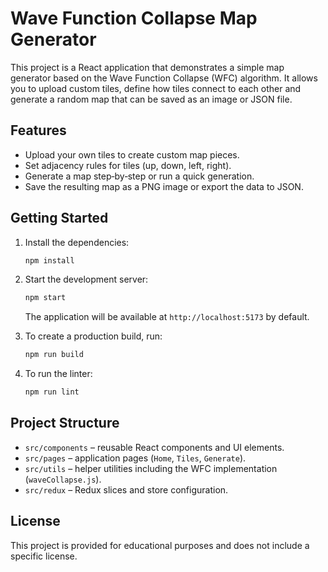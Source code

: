 # Wave Function Collapse Map Generator

This project is a React application that demonstrates a simple map generator based on the Wave Function Collapse (WFC) algorithm. It allows you to upload custom tiles, define how tiles connect to each other and generate a random map that can be saved as an image or JSON file.

## Features

- Upload your own tiles to create custom map pieces.
- Set adjacency rules for tiles (up, down, left, right).
- Generate a map step‑by‑step or run a quick generation.
- Save the resulting map as a PNG image or export the data to JSON.

## Getting Started

1. Install the dependencies:

   ```bash
   npm install
   ```

2. Start the development server:

   ```bash
   npm start
   ```

   The application will be available at `http://localhost:5173` by default.

3. To create a production build, run:

   ```bash
   npm run build
   ```

4. To run the linter:

   ```bash
   npm run lint
   ```

## Project Structure

- `src/components` – reusable React components and UI elements.
- `src/pages` – application pages (`Home`, `Tiles`, `Generate`).
- `src/utils` – helper utilities including the WFC implementation (`waveCollapse.js`).
- `src/redux` – Redux slices and store configuration.

## License

This project is provided for educational purposes and does not include a specific license.
